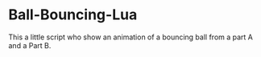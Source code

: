 # Ball-Bouncing-Lua
This a little script who show an animation of a bouncing ball from a part A and a Part B. 
